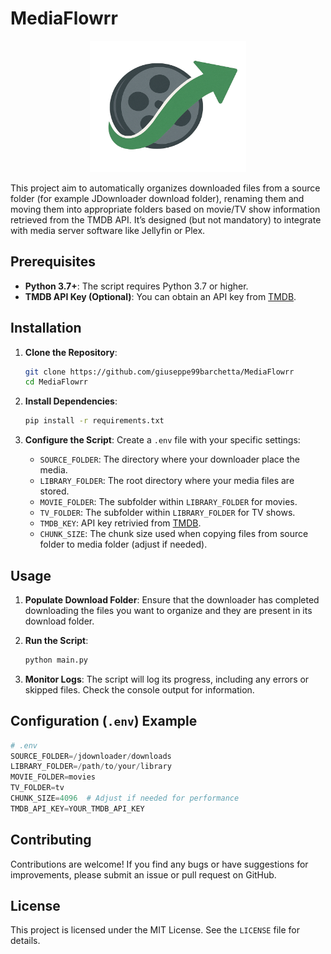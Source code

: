 
# MediaFlowrr

<p align="center">
   <img width="250" height="210" src="https://github.com/giuseppe99barchetta/MediaFlowrr/blob/main/unraid/logo.png">
</p>
This project aim to automatically organizes downloaded files from a source folder (for example JDownloader download folder), renaming them and moving them into appropriate folders based on movie/TV show information retrieved from the TMDB API. It’s designed (but not mandatory) to integrate with media server software like Jellyfin or Plex.

## Prerequisites

- **Python 3.7+**: The script requires Python 3.7 or higher.
- **TMDB API Key (Optional)**: You can obtain an API key from [TMDB](https://www.themoviedb.org/).

## Installation

1. **Clone the Repository**:
   ```bash
   git clone https://github.com/giuseppe99barchetta/MediaFlowrr
   cd MediaFlowrr
   ```

2. **Install Dependencies**:
   ```bash
   pip install -r requirements.txt
   ```

3. **Configure the Script**:
   Create a `.env` file with your specific settings:

   - `SOURCE_FOLDER`: The directory where your downloader place the media.
   - `LIBRARY_FOLDER`: The root directory where your media files are stored.
   - `MOVIE_FOLDER`: The subfolder within `LIBRARY_FOLDER` for movies.
   - `TV_FOLDER`: The subfolder within `LIBRARY_FOLDER` for TV shows.
   - `TMDB_KEY`: API key retrivied from [TMDB](https://www.themoviedb.org/).
   - `CHUNK_SIZE`: The chunk size used when copying files from source folder to media folder (adjust if needed).

## Usage

1. **Populate Download Folder**:
   Ensure that the downloader has completed downloading the files you want to organize and they are present in its download folder.

2. **Run the Script**:
   ```bash
   python main.py
   ```

3. **Monitor Logs**:
   The script will log its progress, including any errors or skipped files. Check the console output for information.

## Configuration (`.env`) Example

```python
# .env
SOURCE_FOLDER=/jdownloader/downloads
LIBRARY_FOLDER=/path/to/your/library
MOVIE_FOLDER=movies
TV_FOLDER=tv
CHUNK_SIZE=4096  # Adjust if needed for performance
TMDB_API_KEY=YOUR_TMDB_API_KEY
```

## Contributing

Contributions are welcome! If you find any bugs or have suggestions for improvements, please submit an issue or pull request on GitHub.

## License

This project is licensed under the MIT License. See the `LICENSE` file for details.

